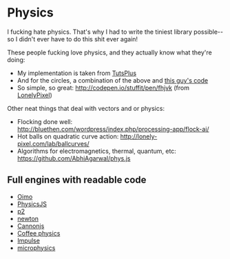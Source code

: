 # Physics

I fucking hate physics. That's why I had to write the tiniest library possible--so I didn't ever have to do this shit ever again!

These people fucking love physics, and they actually know what they're doing:
* My implementation is taken from [TutsPlus](http://gamedev.tutsplus.com/tutorials/implementation/create-custom-2d-physics-engine-aabb-circle-impulse-resolution)
* And for the circles, a combination of the above and [this guy's code](http://bluethen.com/wordpress/index.php/processing-app/do-you-like-balls/)
* So simple, so great: http://codepen.io/stuffit/pen/fhjvk (from [LonelyPixel](http://lonely-pixel.com/))

Other neat things that deal with vectors and or physics:
* Flocking done well: http://bluethen.com/wordpress/index.php/processing-app/flock-ai/
* Hot balls on quadratic curve action: http://lonely-pixel.com/lab/ballcurves/
* Algorithms for electromagnetics, thermal, quantum, etc: https://github.com/AbhiAgarwal/phys.js

## Full engines with readable code

* [Oimo](https://github.com/lo-th/Oimo.js)
* [PhysicsJS](https://github.com/wellcaffeinated/PhysicsJS)
* [p2](https://github.com/schteppe/p2.js)
* [newton](https://github.com/hunterloftis/newton)
* [Cannonjs](https://github.com/schteppe/cannon.js)
* [Coffee physics](https://github.com/soulwire/Coffee-Physics/blob/master/source/behaviour/Collision.coffee)
* [Impulse](https://github.com/dubrowgn/Impulse.js/blob/master/src/Shape2D.js)
* [microphysics](https://github.com/jeromeetienne/microphysics.js)